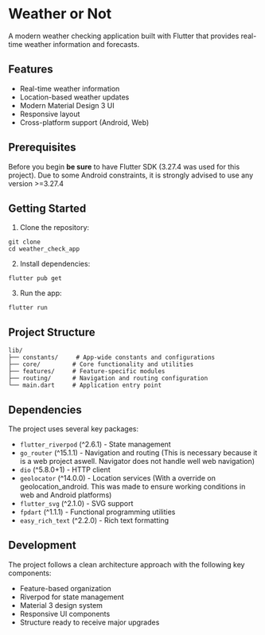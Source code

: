 # Weather or Not

A modern weather checking application built with Flutter that provides real-time weather information and forecasts.

## Features

- Real-time weather information
- Location-based weather updates
- Modern Material Design 3 UI
- Responsive layout
- Cross-platform support (Android, Web)

## Prerequisites

Before you begin **be sure** to have Flutter SDK (3.27.4 was used for this project). Due to some Android constraints, it is strongly advised to use any version >=3.27.4

## Getting Started

1. Clone the repository:
```
git clone
cd weather_check_app
```

2. Install dependencies:
```
flutter pub get
```

3. Run the app:
```
flutter run
```

## Project Structure

```
lib/
├── constants/     # App-wide constants and configurations
├── core/         # Core functionality and utilities
├── features/     # Feature-specific modules
├── routing/      # Navigation and routing configuration
└── main.dart     # Application entry point
```

## Dependencies

The project uses several key packages:
- `flutter_riverpod` (^2.6.1) - State management
- `go_router` (^15.1.1) - Navigation and routing (This is necessary because it is a web project aswell. Navigator does not handle well web navigation)
- `dio` (^5.8.0+1) - HTTP client
- `geolocator` (^14.0.0) - Location services (With a override on geolocation_android. This was made to ensure working conditions in web and Android platforms)
- `flutter_svg` (^2.1.0) - SVG support
- `fpdart` (^1.1.1) - Functional programming utilities
- `easy_rich_text` (^2.2.0) - Rich text formatting

## Development

The project follows a clean architecture approach with the following key components:
- Feature-based organization
- Riverpod for state management
- Material 3 design system
- Responsive UI components
- Structure ready to receive major upgrades

